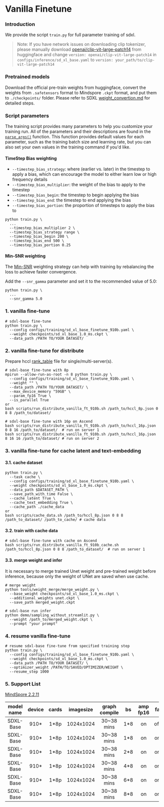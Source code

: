 # Vanilla Finetune

### Introduction

We provide the script `train.py` for full parameter training of sdxl.

> Note: If you have network issues on downloading clip tokenizer, please manually download [openai/clip-vit-large-patch14](https://huggingface.co/openai/clip-vit-large-patch14) from huggingface and change `version: openai/clip-vit-large-patch14` in `configs/inference/sd_xl_base.yaml` to `version: your_path/to/clip-vit-large-patch14`

### Pretrained models

Download the official pre-train weights from huggingface, convert the weights from `.safetensors` format to Mindspore `.ckpt` format, and put them to `./checkpoints/` folder. Please refer to SDXL [weight_convertion.md](./weight_convertion.md) for detailed steps.

### Script parameters

The training script provides many parameters to help you customize your training run. All of the parameters and their descriptions are found in the [`parse_args()`](https://github.com/huggingface/diffusers/blob/aab6de22c33cc01fb7bc81c0807d6109e2c998c9/examples/text_to_image/train_text_to_image_sdxl.py#L129) function. This function provides default values for each parameter, such as the training batch size and learning rate, but you can also set your own values in the training command if you'd like.

#### TimeStep Bias weighting

- `--timestep_bias_strategy`: where (earlier vs. later) in the timestep to apply a bias, which can encourage the model to either learn low or high frequency details
- `--timestep_bias_multiplier`: the weight of the bias to apply to the timestep
- `--timestep_bias_begin`: the timestep to begin applying the bias
- `--timestep_bias_end`: the timestep to end applying the bias
- `--timestep_bias_portion`: the proportion of timesteps to apply the bias to

```shell
python train.py \
  ...
  --timestep_bias_multiplier 2 \
  --timestep_bias_strategy range \
  --timestep_bias_begin 200 \
  --timestep_bias_end 500 \
  --timestep_bias_portion 0.25
```

#### Min-SNR weighting

The [Min-SNR](https://huggingface.co/papers/2303.09556) weighting strategy can help with training by rebalancing the loss to achieve faster convergence.

Add the `--snr_gamma` parameter and set it to the recommended value of 5.0:

```shell
python train.py \
  ...
  --snr_gamma 5.0
```

### 1. vanilla fine-tune

```shell
# sdxl-base fine-tune
python train.py \
  --config configs/training/sd_xl_base_finetune_910b.yaml \
  --weight checkpoints/sd_xl_base_1.0_ms.ckpt \
  --data_path /PATH TO/YOUR DATASET/
```

### 2. vanilla fine-tune for distribute

Prepare hccl [rank_table](./tools/rank_table_generation/README.md) file for single/multi-server(s).

```shell
# sdxl-base fine-tune with 8p
mpirun --allow-run-as-root -n 8 python train.py \
  --config configs/training/sd_xl_base_finetune_910b.yaml \
  --weight "" \
  --data_path /PATH TO/YOUR DATASET/ \
  --max_device_memory "59GB" \
  --param_fp16 True \
  --is_parallel True
or
bash scripts/run_distribute_vanilla_ft_910b.sh /path_to/hccl_8p.json 0 8 8 /path_to/dataset/

# sdxl-base fine-tune with 16p on Ascend
bash scripts/run_distribute_vanilla_ft_910b.sh /path_to/hccl_16p.json 0 8 16 /path_to/dataset/  # run on server 1
bash scripts/run_distribute_vanilla_ft_910b.sh /path_to/hccl_16p.json 8 16 16 /path_to/dataset/ # run on server 2
```

### 3. vanilla fine-tune for cache latent and text-embedding

#### 3.1. cache dataset

```shell
python train.py \
  --task cache \
  --config configs/training/sd_xl_base_finetune_910b.yaml \
  --weight checkpoints/sd_xl_base_1.0_ms.ckpt \
  --data_path $DATASET_PATH \
  --save_path_with_time False \
  --cache_latent True \
  --cache_text_embedding True \
  --cache_path ./cache_data
or
bash scripts/cache_data.sh /path_to/hccl_8p.json 0 8 8 /path_to_dataset/ /path_to_cache/ # cache data
```

#### 3.2. train with cache data

```shell
# sdxl-base fine-tune with cache on Ascend
bash scripts/run_distribute_vanilla_ft_910b_cache.sh /path_to/hccl_8p.json 0 8 8 /path_to_dataset/  # run on server 1
```

#### 3.3. merge weight and infer

It is necessary to merge trained Unet weight and pre-trained weight before inference, because only the weight of UNet are saved when use cache.

```shell
# merge weight
python tools/weight_merge/merge_weight.py \
  --base_weight checkpoints/sd_xl_base_1.0_ms.ckpt \
  --additional_weights unet.ckpt \
  --save_path merged_weight.ckpt

# sdxl-base run infer
python demo/sampling_without_streamlit.py \
  --weight /path_to/merged_weight.ckpt \
  --prompt "your prompt"
```

### 4. resume vanilla fine-tune

```shell
# resume sdxl-base fine-tune from specified training step
python train.py \
  --config configs/training/sd_xl_base_finetune_910b.yaml \
  --weight checkpoints/sd_xl_base_1.0_ms.ckpt \
  --data_path /PATH TO/YOUR DATASET/ \
  --optimizer_weight /PATH/TO/SAVED/OPTIMIZER/WEIGHT \
  --resume_step 1000
```


### 5. Support List

[MindSpore 2.2.11](https://www.mindspore.cn/versions#2.2.11)

<div align="center">

| model name | device | cards | imagesize | graph compile | bs  | amp fp16 | fa  | cache | sink | step time |  fps  |
|:----------:|:------:|:-----:|:---------:|:-------------:|:---:|:--------:|:---:|:-----:|:----:|:---------:|:-----:|
| SDXL-Base  |  910*  | 1*8p  | 1024x1024 |  30~38 mins   | 1*8 |    on    | off |  off  | off  |   1.10s   | 7.27  |
| SDXL-Base  |  910*  | 1*8p  | 1024x1024 |  30~38 mins   | 1*8 |    on    | on  |  on   |  on  |   0.74s   | 10.81 |
| SDXL-Base  |  910*  | 1*8p  | 1024x1024 |  30~38 mins   | 2*8 |    on    | on  |  on   |  on  |   0.87s   | 18.39 |
| SDXL-Base  |  910*  | 1*8p  | 1024x1024 |  30~38 mins   | 4*8 |    on    | on  |  on   |  on  |   1.38s   | 23.18 |
| SDXL-Base  |  910*  | 1*8p  | 1024x1024 |  30~38 mins   | 6*8 |    on    | on  |  on   |  on  |   1.96s   | 24.48 |
| SDXL-Base  |  910*  | 1*8p  | 1024x1024 |  30~38 mins   | 8*8 |    on    | on  |  on   |  on  |   2.51s   | 25.52 |

</div>
<br>
